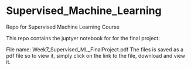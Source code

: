 # Supervised_Machine_Learning
Repo for Supervised Machine Learning Course

This repo contains the juptyer notebook for for the final project:

File name: Week7_Supervised_ML_FinalProject.pdf
The files is saved as a pdf file so to view it, simply click on the link to the file, download and view it.
